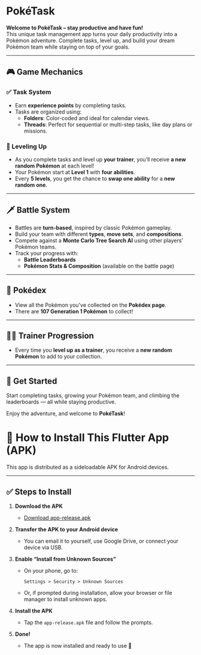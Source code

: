# PokéTask

**Welcome to PokéTask – stay productive and have fun!**  
This unique task management app turns your daily productivity into a Pokémon adventure. Complete tasks, level up, and build your dream Pokémon team while staying on top of your goals.

---

## 🎮 Game Mechanics

### ✅ Task System
- Earn **experience points** by completing tasks.
- Tasks are organized using:
  - **Folders**: Color-coded and ideal for calendar views.
  - **Threads**: Perfect for sequential or multi-step tasks, like day plans or missions.

### 🔄 Leveling Up
- As you complete tasks and level up **your trainer**, you’ll receive **a new random Pokémon** at each level!
- Your Pokémon start at **Level 1** with **four abilities**.
- Every **5 levels**, you get the chance to **swap one ability** for a **new random one**.

---

## 🗡️ Battle System

- Battles are **turn-based**, inspired by classic Pokémon gameplay.
- Build your team with different **types**, **move sets**, and **compositions**.
- Compete against a **Monte Carlo Tree Search AI** using other players’ Pokémon teams.
- Track your progress with:
  - **Battle Leaderboards**
  - **Pokémon Stats & Composition** (available on the battle page)

---

## 📖 Pokédex

- View all the Pokémon you've collected on the **Pokédex page**.
- There are **107 Generation 1 Pokémon** to collect!

---

## 🧑‍🎓 Trainer Progression

- Every time you **level up as a trainer**, you receive a **new random Pokémon** to add to your collection.

---

## 🙌 Get Started

Start completing tasks, growing your Pokémon team, and climbing the leaderboards — all while staying productive.

Enjoy the adventure, and welcome to **PokéTask**!


# 📱 How to Install This Flutter App (APK)

This app is distributed as a sideloadable APK for Android devices.

---

## ✅ Steps to Install

1. **Download the APK**
   - [Download app-release.apk](https://github.com/ryanjewik/poketask/releases/download/v1.1.0/app-release.apk)

2. **Transfer the APK to your Android device**
   - You can email it to yourself, use Google Drive, or connect your device via USB.

3. **Enable “Install from Unknown Sources”**
   - On your phone, go to:
     ```
     Settings > Security > Unknown Sources
     ```
   - Or, if prompted during installation, allow your browser or file manager to install unknown apps.

4. **Install the APK**
   - Tap the `app-release.apk` file and follow the prompts.

5. **Done!**
   - The app is now installed and ready to use 🎉




